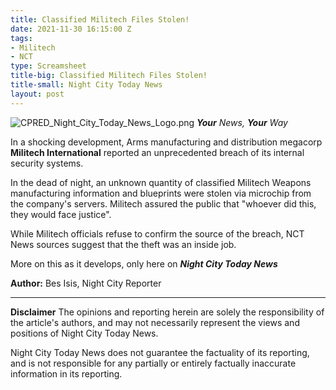 ```yaml
---
title: Classified Militech Files Stolen!
date: 2021-11-30 16:15:00 Z
tags:
- Militech
- NCT
type: Screamsheet
title-big: Classified Militech Files Stolen!
title-small: Night City Today News
layout: post
---
```


![CPRED_Night_City_Today_News_Logo.png](/uploads/CPRED_Night_City_Today_News_Logo.png)
***Your** News, **Your** Way*

In a shocking development, Arms manufacturing and distribution megacorp **Militech International** reported an unprecedented breach of its internal security systems.

In the dead of night, an unknown quantity of classified Militech Weapons manufacturing information and blueprints were stolen via microchip from the company's servers. Militech assured the public that "whoever did this, they would face justice".

While Militech officials refuse to confirm the source of the breach, NCT News sources suggest that the theft was an inside job.

More on this as it develops, only here on ***Night City Today News***

**Author:** Bes Isis, Night City Reporter

---

**Disclaimer**
The opinions and reporting herein are solely the responsibility of the article's authors, and may not necessarily represent the views and positions of Night City Today News.

Night City Today News does not guarantee the factuality of its reporting, and is not responsible for any partially or entirely factually inaccurate information in its reporting.